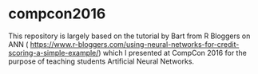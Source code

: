 # compcon2016
This  repository is largely based on the tutorial by Bart from R Bloggers on ANN ( https://www.r-bloggers.com/using-neural-networks-for-credit-scoring-a-simple-example/) which I presented at CompCon 2016 for the purpose of teaching students Artificial Neural Networks.
